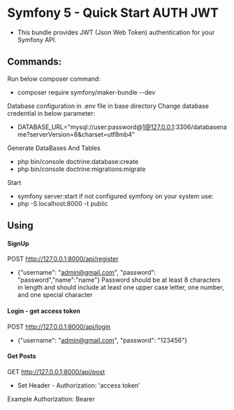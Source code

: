 # Symfony 5 - Quick Start AUTH JWT

- This bundle provides JWT (Json Web Token) authentication for your Symfony API.


## Commands:
Run below composer command:
- composer require symfony/maker-bundle --dev

Database configuration in .env file in base directory
Change database credential in below parameter:
- DATABASE_URL="mysql://user:password@1@127.0.0.1:3306/databasename?serverVersion=8&charset=utf8mb4"

Generate DataBases And Tables
- php bin/console doctrine:database:create
- php bin/console doctrine:migrations:migrate

Start 
- symfony server:start
if not configured symfony on your system use:
- php -S localhost:8000 -t public


## Using

#### SignUp
POST http://127.0.0.1:8000/api/register
- {"username": "admin@gmail.com", "password": "password","name":"name"}
Password should be at least 8 characters in length and should include at least one upper case letter, one number, and one special character

#### Login - get access token
POST http://127.0.0.1:8000/api/login
- {"username": "admin@gmail.com", "password": "123456"}

#### Get Posts
GET http://127.0.0.1:8000/api/post
- Set Header - Authorization: 'access token'

Example
Authorization: Bearer <access-token>


